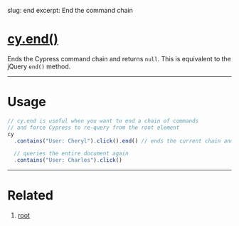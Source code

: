 slug: end
excerpt: End the command chain

# [cy.end()](#usage)

Ends the Cypress command chain and returns `null`. This is equivalent to the jQuery `end()` method.

***

# Usage

```javascript
// cy.end is useful when you want to end a chain of commands
// and force Cypress to re-query from the root element
cy
  .contains("User: Cheryl").click().end() // ends the current chain and returns null

  // queries the entire document again
  .contains("User: Charles").click()
```

***

# Related

1. [root](http://on.cypress.io/api/root)